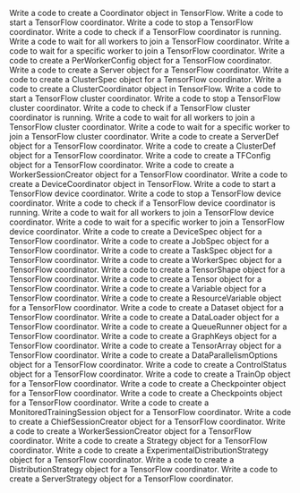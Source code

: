 Write a code to create a Coordinator object in TensorFlow.
Write a code to start a TensorFlow coordinator.
Write a code to stop a TensorFlow coordinator.
Write a code to check if a TensorFlow coordinator is running.
Write a code to wait for all workers to join a TensorFlow coordinator.
Write a code to wait for a specific worker to join a TensorFlow coordinator.
Write a code to create a PerWorkerConfig object for a TensorFlow coordinator.
Write a code to create a Server object for a TensorFlow coordinator.
Write a code to create a ClusterSpec object for a TensorFlow coordinator.
Write a code to create a ClusterCoordinator object in TensorFlow.
Write a code to start a TensorFlow cluster coordinator.
Write a code to stop a TensorFlow cluster coordinator.
Write a code to check if a TensorFlow cluster coordinator is running.
Write a code to wait for all workers to join a TensorFlow cluster coordinator.
Write a code to wait for a specific worker to join a TensorFlow cluster coordinator.
Write a code to create a ServerDef object for a TensorFlow coordinator.
Write a code to create a ClusterDef object for a TensorFlow coordinator.
Write a code to create a TFConfig object for a TensorFlow coordinator.
Write a code to create a WorkerSessionCreator object for a TensorFlow coordinator.
Write a code to create a DeviceCoordinator object in TensorFlow.
Write a code to start a TensorFlow device coordinator.
Write a code to stop a TensorFlow device coordinator.
Write a code to check if a TensorFlow device coordinator is running.
Write a code to wait for all workers to join a TensorFlow device coordinator.
Write a code to wait for a specific worker to join a TensorFlow device coordinator.
Write a code to create a DeviceSpec object for a TensorFlow coordinator.
Write a code to create a JobSpec object for a TensorFlow coordinator.
Write a code to create a TaskSpec object for a TensorFlow coordinator.
Write a code to create a WorkerSpec object for a TensorFlow coordinator.
Write a code to create a TensorShape object for a TensorFlow coordinator.
Write a code to create a Tensor object for a TensorFlow coordinator.
Write a code to create a Variable object for a TensorFlow coordinator.
Write a code to create a ResourceVariable object for a TensorFlow coordinator.
Write a code to create a Dataset object for a TensorFlow coordinator.
Write a code to create a DataLoader object for a TensorFlow coordinator.
Write a code to create a QueueRunner object for a TensorFlow coordinator.
Write a code to create a GraphKeys object for a TensorFlow coordinator.
Write a code to create a TensorArray object for a TensorFlow coordinator.
Write a code to create a DataParallelismOptions object for a TensorFlow coordinator.
Write a code to create a ControlStatus object for a TensorFlow coordinator.
Write a code to create a TrainOp object for a TensorFlow coordinator.
Write a code to create a Checkpointer object for a TensorFlow coordinator.
Write a code to create a Checkpoints object for a TensorFlow coordinator.
Write a code to create a MonitoredTrainingSession object for a TensorFlow coordinator.
Write a code to create a ChiefSessionCreator object for a TensorFlow coordinator.
Write a code to create a WorkerSessionCreator object for a TensorFlow coordinator.
Write a code to create a Strategy object for a TensorFlow coordinator.
Write a code to create a ExperimentalDistributionStrategy object for a TensorFlow coordinator.
Write a code to create a DistributionStrategy object for a TensorFlow coordinator.
Write a code to create a ServerStrategy object for a TensorFlow coordinator.
